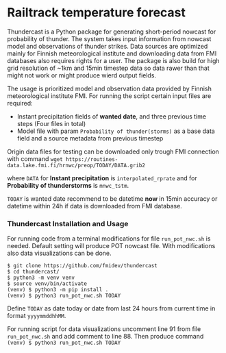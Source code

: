 # Railtrack temperature forecast

Thundercast is a Python package for generating short-period nowcast for probability of thunder. 
The system takes input information from nowcast model and observations of thunder strikes. 
Data sources are optimized mainly for Finnish meteorological institute and downloading data from FMI databases also
requires rights for a user. 
The package is also build for high grid resolution of ~1km and 15min timestep data 
so data rawer than that might not work or might produce wierd output fields.

The usage is prioritized model and observation data provided by Finnish meteorological institute FMI. 
For running the script certain input files are required:
- Instant precipitation fields of **wanted date**, and three previous time steps (Four files in total)
- Model file with param `Probability of thunder(storms)` as a base data field and a source metadata from previous timestep

Origin data files for testing can be downloaded only trough FMI connection with command
```wget https://routines-data.lake.fmi.fi/hrnwc/preop/TODAY/DATA.grib2```

where `DATA` for **Instant precipitation** is `interpolated_rprate` and for 
**Probability of thunderstorms** is `mnwc_tstm`. 

`TODAY` is wanted date recommend to be datetime **now** in 15min accuracy or datetime within 24h if data is downloaded from FMI database.

### Thundercast Installation and Usage 
For running code from a terminal modifications for file `run_pot_nwc.sh` is needed. 
Default setting will produce POT nowcast file. 
With modifications also data visualizations can be done. 


```
$ git clone https://github.com/fmidev/thundercast
$ cd thundercast/
$ python3 -m venv venv
$ source venv/bin/activate
(venv) $ python3 -m pip install .
(venv) $ python3 run_pot_nwc.sh TODAY
```
Define `TODAY` as date today or date from last 24 hours from current time in format `yyyymmddhhMM`.

For running script for data visualizations uncomment line 91 from file `run_pot_nwc.sh`
and add comment to line 88. Then produce command `(venv) $ python3 run_pot_nwc.sh TODAY`